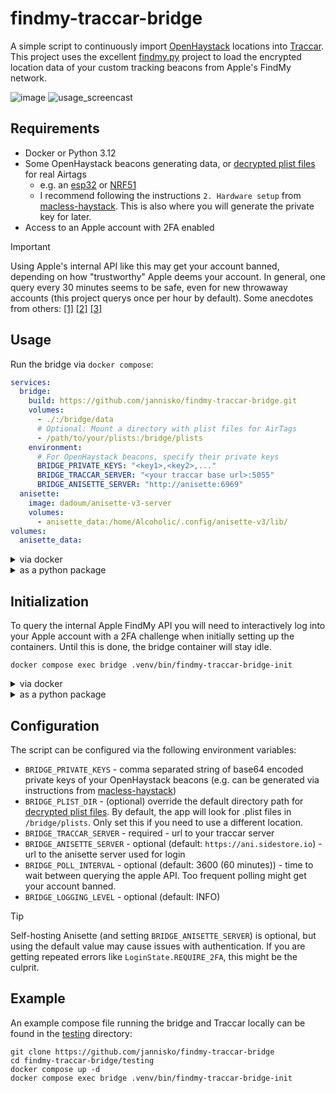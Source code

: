 # findmy-traccar-bridge



A simple script to continuously import [OpenHaystack](https://github.com/seemoo-lab/openhaystack) locations into [Traccar](https://www.traccar.org/).
This project uses the excellent [findmy.py](https://github.com/malmeloo/FindMy.py) project to load the encrypted location data
of your custom tracking beacons from Apple's FindMy network.

![image](https://github.com/user-attachments/assets/6f6b73d3-7cf5-4062-ad7a-13c3fbde2d6b)
![usage_screencast](https://github.com/user-attachments/assets/aa041c66-8490-470f-9abc-8da229c421d4)

## Requirements

- Docker or Python 3.12
- Some OpenHaystack beacons generating data, or [decrypted plist files](https://github.com/malmeloo/FindMy.py/issues/31) for real Airtags
  - e.g. an [esp32](https://github.com/dchristl/macless-haystack/blob/main/firmware/ESP32/README.md) or [NRF51](https://github.com/dchristl/macless-haystack/blob/main/firmware/nrf5x/README.md)
  - I recommend following the instructions `2. Hardware setup` from [macless-haystack](https://github.com/dchristl/macless-haystack?tab=readme-ov-file#setup). This is also where you will generate the private key for later.
- Access to an Apple account with 2FA enabled
> [!IMPORTANT]
> Using Apple's internal API like this may get your account banned, depending on how "trustworthy" Apple deems your account.
> In general, one query every 30 minutes seems to be safe, even for new throwaway accounts (this project querys once per hour by default).
> Some anecdotes from others:
> [[1]](https://github.com/dchristl/macless-haystack/pull/30#issuecomment-1858816159)
> [[2]](https://news.ycombinator.com/item?id=42480693)
> [[3]](https://news.ycombinator.com/item?id=42482047)

## Usage
Run the bridge via `docker compose`:
```yml
services:
  bridge:
    build: https://github.com/jannisko/findmy-traccar-bridge.git
    volumes:
      - ./:/bridge/data
      # Optional: Mount a directory with plist files for AirTags
      - /path/to/your/plists:/bridge/plists
    environment:
      # For OpenHaystack beacons, specify their private keys
      BRIDGE_PRIVATE_KEYS: "<key1>,<key2>,..."
      BRIDGE_TRACCAR_SERVER: "<your traccar base url>:5055"
      BRIDGE_ANISETTE_SERVER: "http://anisette:6969"
  anisette:
    image: dadoum/anisette-v3-server
    volumes:
      - anisette_data:/home/Alcoholic/.config/anisette-v3/lib/
volumes:
  anisette_data:
```

<details>
  <summary>via docker</summary>

  ```shell
  docker build -t findmy-traccar-bridge https://github.com/jannisko/findmy-traccar-bridge.git
  docker network create bridge_net
  docker run -d --name anisette \
  -v ./anisette:/home/Alcoholic/.config/anisette-v3/lib/ \
  --network bridge_net \
  dadoum/anisette-v3-server
  docker run -d --name bridge \
  -v ./:/data \
  # Optional: Mount directory with plist files for AirTags
  -v /path/to/your/plists:/bridge/plists \
  --network bridge_net \
  -e BRIDGE_PRIVATE_KEYS="<key1>,<key2>,..." \
  -e BRIDGE_TRACCAR_SERVER="<your traccar base url>" \
  -e BRIDGE_ANISETTE_SERVER="anisette:6969" \
  findmy-traccar-bridge
  ```
</details>

<details>
  <summary>as a python package</summary>

  ```shell
  # Set up environment variables
  # you should probably start your own anisette server for this
  export BRIDGE_PRIVATE_KEYS="<key1>,<key2>,..." BRIDGE_TRACCAR_SERVER="<your traccar base url>"
  # If you want to use AirTags through plist files, they'll be detected automatically in /bridge/plists
  # Optionally you can override the plist directory:
  # export BRIDGE_PLIST_DIR="/path/to/your/plists"
  
  # Run the bridge
  uvx --from=git+https://github.com/jannisko/findmy-traccar-bridge findmy-traccar-bridge
  ```
</details>

## Initialization

To query the internal Apple FindMy API you will need to interactively log into your Apple account with a 2FA challenge
when initially setting up the containers. Until this is done, the bridge container will stay idle.

```shell
docker compose exec bridge .venv/bin/findmy-traccar-bridge-init
```

<details>
  <summary>via docker</summary>

  ```shell
  docker exec -it bridge .venv/bin/findmy-traccar-bridge-init
  ```
</details>
<details>
  <summary>as a python package</summary>

  ```shell
  uvx --from=git+https://github.com/jannisko/findmy-traccar-bridge findmy-traccar-bridge-init
  ```
</details>

## Configuration

The script can be configured via the following environment variables:

- `BRIDGE_PRIVATE_KEYS` - comma separated string of base64 encoded private keys of your OpenHaystack beacons (e.g. can be generated via instructions from [macless-haystack](https://github.com/dchristl/macless-haystack?tab=readme-ov-file#hardware-setup))
- `BRIDGE_PLIST_DIR` - (optional) override the default directory path for [decrypted plist files](https://github.com/malmeloo/FindMy.py/issues/31). By default, the app will look for .plist files in `/bridge/plists`. Only set this if you need to use a different location.
- `BRIDGE_TRACCAR_SERVER` - required - url to your traccar server
- `BRIDGE_ANISETTE_SERVER` - optional (default: `https://ani.sidestore.io`) - url to the anisette server used for login
- `BRIDGE_POLL_INTERVAL` - optional (default: 3600 (60 minutes)) - time to wait between querying the apple API. Too frequent polling might get your account banned.
- `BRIDGE_LOGGING_LEVEL` - optional (default: INFO)

> [!TIP]
> Self-hosting Anisette (and setting `BRIDGE_ANISETTE_SERVER`) is optional, but using the default value may cause issues with authentication. If you are getting repeated errors like `LoginState.REQUIRE_2FA`, this might be the culprit.

## Example

An example compose file running the bridge and Traccar locally can be found in the [testing](./testing) directory:
```shell
git clone https://github.com/jannisko/findmy-traccar-bridge
cd findmy-traccar-bridge/testing
docker compose up -d
docker compose exec bridge .venv/bin/findmy-traccar-bridge-init
```

